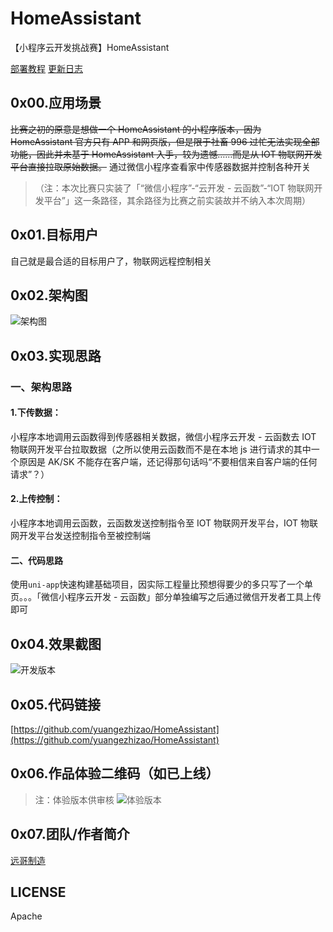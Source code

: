 # HomeAssistant
【小程序云开发挑战赛】HomeAssistant

[部署教程](https://github.com/yuangezhizao/HomeAssistant/blob/master/deployment.md)
[更新日志](https://github.com/yuangezhizao/HomeAssistant/blob/master/changelog.md)

## 0x00.应用场景
~~比赛之初的原意是想做一个 HomeAssistant 的小程序版本，因为 HomeAssistant 官方只有 APP 和网页版，但是限于社畜 996 过忙无法实现全部功能，因此并未基于 HomeAssistant 入手，较为遗憾……而是从 IOT 物联网开发平台直接拉取原始数据。~~
通过微信小程序查看家中传感器数据并控制各种开关
> （注：本次比赛只实装了「“微信小程序”-“云开发 - 云函数”-“IOT 物联网开发平台”」这一条路径，其余路径为比赛之前实装故并不纳入本次周期）

## 0x01.目标用户
自己就是最合适的目标用户了，物联网远程控制相关

## 0x02.架构图
![架构图](https://i1.yuangezhizao.cn/Win-10/20200920215122.jpg!webp)

## 0x03.实现思路
### 一、架构思路
#### 1.下传数据：
小程序本地调用云函数得到传感器相关数据，微信小程序云开发 - 云函数去 IOT 物联网开发平台拉取数据（之所以使用云函数而不是在本地 js 进行请求的其中一个原因是 AK/SK 不能存在客户端，还记得那句话吗“不要相信来自客户端的任何请求”？）
#### 2.上传控制：
小程序本地调用云函数，云函数发送控制指令至 IOT 物联网开发平台，IOT 物联网开发平台发送控制指令至被控制端
#### 二、代码思路
使用`uni-app`快速构建基础项目，因实际工程量比预想得要少的多只写了一个单页。。。「微信小程序云开发 - 云函数」部分单独编写之后通过微信开发者工具上传即可

## 0x04.效果截图
![开发版本](https://i1.yuangezhizao.cn/Redmi-K20Pro/Screenshot_2020-09-20-21-09-27-232_com.tencent.mm.jpg!webp)

## 0x05.代码链接
[https://github.com/yuangezhizao/HomeAssistant](https://github.com/yuangezhizao/HomeAssistant)

## 0x06.作品体验二维码（如已上线）
> 注：体验版本供审核
![体验版本](https://i1.yuangezhizao.cn/Win-10/mp-dev.jpg!webp)

## 0x07.团队/作者简介
[远哥制造](https://www.yuangezhizao.cn)

## LICENSE
Apache
